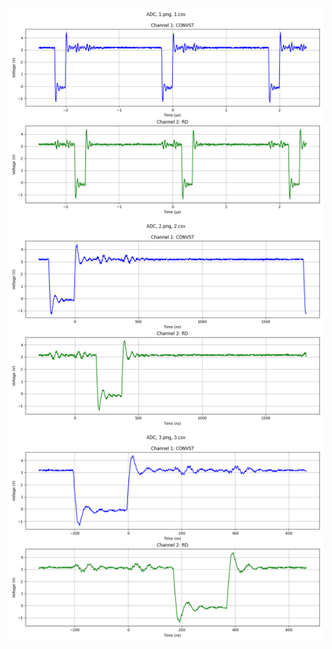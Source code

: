 ![RD_1.png](RD_1.png "RD_1.png")  
![RD_2.png](RD_2.png "RD_2.png")  
![RD_3.png](RD_3.png "RD_3.png")  
  
